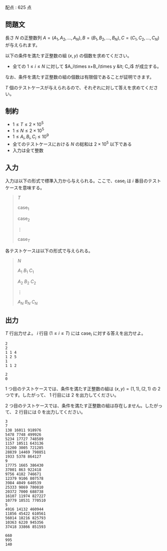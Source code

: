配点 : $625$ 点

## 問題文

長さ $N$ の正整数列 $A=(A_1,A_2,\ldots,A_N),B=(B_1,B_2,\ldots,B_N),C=(C_1,C_2,\ldots,C_N)$ が与えられます。

以下の条件を満たす正整数の組 $(x,y)$ の個数を求めてください。

- 全ての $1\le i\le N$ に対して $A_i\times x+B_i\times y &lt; C_i$ が成立する。

なお、条件を満たす正整数の組の個数は有限個であることが証明できます。

$T$ 個のテストケースが与えられるので、それぞれに対して答えを求めてください。

## 制約

- $1\le T\le 2\times 10^5$
- $1\le N\le 2\times 10^5$
- $1\le A_i,B_i,C_i\le 10^9$
- 全てのテストケースにおける $N$ の総和は $2\times 10^5$ 以下である
- 入力は全て整数

## 入力

入力は以下の形式で標準入力から与えられる。ここで、$\mathrm{case}_i$ は $i$ 番目のテストケースを意味する。

> $T$
> 
> $\mathrm{case}_1$
> 
> $\mathrm{case}_2$
> 
> $\vdots$
> 
> $\mathrm{case}_T$

各テストケースは以下の形式で与えられる。

> $N$
> 
> $A_1$ $B_1$ $C_1$
> 
> $A_2$ $B_2$ $C_2$
> 
> $\vdots$
> 
> $A_N$ $B_N$ $C_N$

## 出力

$T$ 行出力せよ。
$i$ 行目 $(1\le i\le T)$ には $\mathrm{case}_i$ に対する答えを出力せよ。

```input1
2
2
1 1 4
1 2 5
1
1 1 2
```

```output1
2
0
```

$1$ つ目のテストケースでは、条件を満たす正整数の組は $(x,y)=(1,1),(2,1)$ の $2$ つです。したがって、 $1$ 行目には $2$ を出力してください。

$2$ つ目のテストケースでは、条件を満たす正整数の組は存在しません。したがって、 $2$ 行目には $0$ を出力してください。

```input2
3
7
138 16011 918976
5478 7748 499926
5234 17727 748589
1157 10511 643136
31200 3005 721285
28839 14469 798851
1933 5378 864127
9
17775 1665 386430
37001 863 922418
9756 4182 746671
12379 9106 807578
3984 4049 640539
25333 9869 780810
20372 7000 688738
16107 11974 827227
10779 10531 770510
5
4916 14132 460944
11856 45422 610561
56014 18216 825793
10363 6220 945356
37418 33866 851593
```

```output2
660
995
140
```